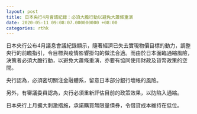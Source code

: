 ```yaml
---
layout: post
title: 日本央行4月會議紀錄：必須大膽行動以避免大蕭條重演
date: 2020-05-11 09:08:07.000000000 +08:00
categories: rthk
---
```


日本央行公布4月議息會議紀錄顯示，隨著經濟已失去實現物價目標的動力，調整央行的前瞻指引，令目標與疫情影響掛勾的做法合適。而由於日本面臨通縮風險，決策者必須大膽行動，以避免大蕭條重演，亦要有協同使用財政及貨幣政策的空間。

央行認為，必須密切關注金融體系，留意日本部分銀行壞帳的風險。

另外，有審議委員認為，央行必須重新評估目前的政策效果，以防陷入通縮。

日本央行上月擴大刺激措施，承諾購買無限量債券，令借貸成本維持在低位。

